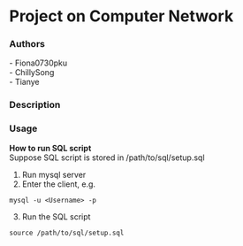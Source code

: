 # Project on Computer Network

### Authors
\- Fiona0730pku   
\- ChillySong   
\- Tianye

### Description



### Usage
**How to run SQL script**<br>
Suppose SQL script is stored in /path/to/sql/setup.sql <br>
1. Run mysql server
2. Enter the client, e.g.
```
mysql -u <Username> -p
```
3. Run the SQL script
```
source /path/to/sql/setup.sql
```
